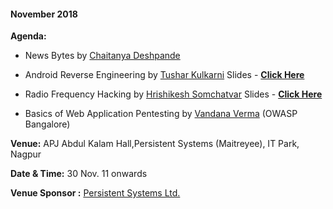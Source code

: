 <div id="mw-content-text" lang="en" dir="ltr" class="mw-content-ltr"><h4><span class="mw-headline" id="OWASP_Nagpur_Meet_.233_Nov_30_2018">November 2018</span></h4>
<p><b>Agenda:</b>
</p>
<ul><li>News Bytes by <a rel="nofollow" class="external text" href="mailto:chaitanya@ctzlab.com">Chaitanya Deshpande</a></li></ul>
<ul><li>Android Reverse Engineering by <a rel="nofollow" class="external text" href="mailto:tushar.kulkarni@owasp.org">Tushar Kulkarni</a>  Slides - <b><a rel="nofollow" class="external text" href="https://www.slideshare.net/OWASPNagpur/owasp-nagpur-meet-3-android-re">Click Here</a></b></li></ul>
<ul><li>Radio Frequency Hacking by <a rel="nofollow" class="external text" href="mailto:hrishikesh.somchatwar@owasp.org">Hrishikesh Somchatvar</a> Slides - <b><a rel="nofollow" class="external text" href="https://www.slideshare.net/OWASPNagpur/owasp-nagpur-meet-3-rf-hacking-101">Click Here</a></b></li></ul>
<ul><li>Basics of Web Application Pentesting by <a rel="nofollow" class="external text" href="mailto:vandana.verma@owasp.org">Vandana Verma</a> (OWASP Bangalore)</li></ul>
<p><b>Venue:</b> APJ Abdul Kalam Hall,Persistent Systems (Maitreyee), IT Park, Nagpur
</p><p><b>Date &amp; Time:</b> 30 Nov. 11 onwards
</p>
<b>Venue Sponsor&nbsp;:</b> <a rel="nofollow" class="external text" href="https://www.persistent.com/">Persistent Systems Ltd.</a></div></div></div>
